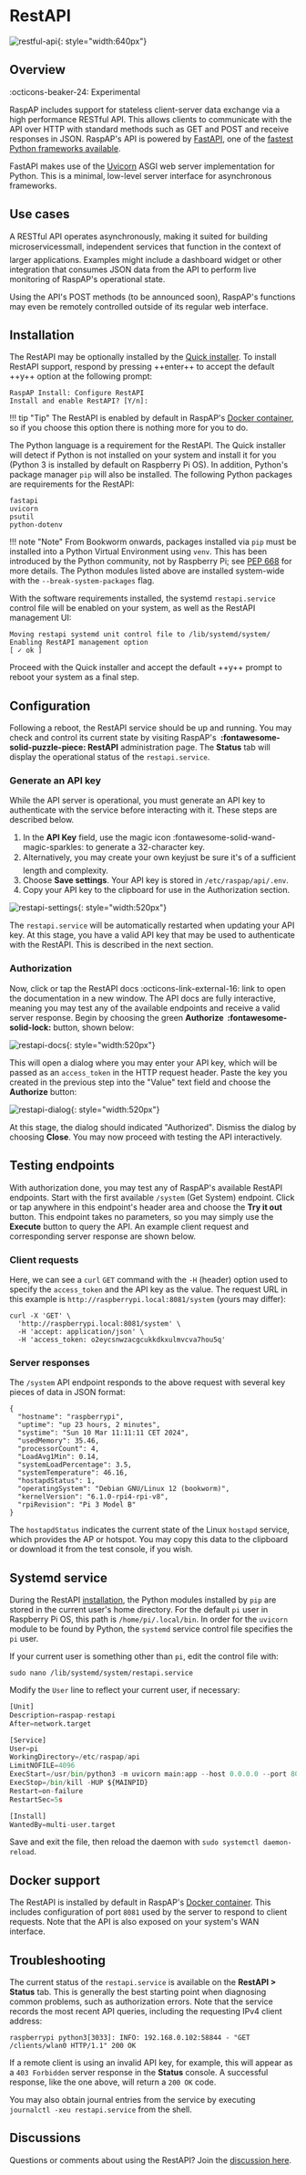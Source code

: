 # RestAPI

![restful-api](https://github.com/user-attachments/assets/51b6ae1b-5cbf-4552-ad30-210cc68f854b){: style="width:640px"}

## Overview
:octicons-beaker-24: Experimental 

RaspAP includes support for stateless client-server data exchange via a high performance RESTful API. This allows clients to communicate with the API over HTTP with standard methods such as GET and POST and receive responses in JSON. RaspAP's API is powered by [FastAPI](https://fastapi.tiangolo.com/), one of the [fastest Python frameworks available](https://fastapi.tiangolo.com/#performance).

FastAPI makes use of the [Uvicorn](https://www.uvicorn.org/) ASGI web server implementation for Python. This is a minimal, low-level server interface for asynchronous frameworks.

## Use cases
A RESTful API operates asynchronously, making it suited for building microservices&#151;small, independent services that function in the context of larger applications. Examples might include a dashboard widget or other integration that consumes JSON data from the API to perform live monitoring of RaspAP's operational state.

Using the API's POST methods (to be announced soon), RaspAP's functions may even be remotely controlled outside of its regular web interface. 

## Installation
The RestAPI may be optionally installed by the [Quick installer](../get-started/quick-installer.md). To install RestAPI support, respond by pressing ++enter++ to accept the default ++y++ option at the following prompt:

```
RaspAP Install: Configure RestAPI
Install and enable RestAPI? [Y/n]:
```

!!! tip "Tip"
    The RestAPI is enabled by default in RaspAP's [Docker container](../features-experimental/restapi.md#docker-support), so if you choose this option there is nothing more for you to do.

The Python language is a requirement for the RestAPI. The Quick installer will detect if Python is not installed on your system and install it for you (Python 3 is installed by default on Raspberry Pi OS). In addition, Python's package manager `pip` will also be installed. The following Python packages are requirements for the RestAPI:

```
fastapi
uvicorn
psutil
python-dotenv
```

!!! note "Note"
    From Bookworm onwards, packages installed via `pip` must be installed into a Python Virtual Environment using `venv`. This has been introduced by the Python community, not by Raspberry Pi; see [PEP 668](https://peps.python.org/pep-0668/) for more details. The Python modules listed above are installed system-wide with the `--break-system-packages` flag.

With the software requirements installed, the systemd `restapi.service` control file will be enabled on your system, as well as the RestAPI management UI: 

```
Moving restapi systemd unit control file to /lib/systemd/system/
Enabling RestAPI management option
[ ✓ ok ]
```

Proceed with the Quick installer and accept the default ++y++ prompt to reboot your system as a final step.

## Configuration
Following a reboot, the RestAPI service should be up and running. You may check and control its current state by visiting RaspAP's **&nbsp;:fontawesome-solid-puzzle-piece: RestAPI** administration page. The **Status** tab will display the operational status of the `restapi.service`.

### Generate an API key
While the API server is operational, you must generate an API key to authenticate with the service before interacting with it. These steps are described below.

1. In the **API Key** field, use the magic icon :fontawesome-solid-wand-magic-sparkles: to generate a 32-character key.
2. Alternatively, you may create your own key&#151;just be sure it's of a sufficient length and complexity.
3. Choose **Save settings**. Your API key is stored in `/etc/raspap/api/.env`.
4. Copy your API key to the clipboard for use in the Authorization section.

![restapi-settings](https://github.com/RaspAP/raspap-webgui/assets/229399/07fd0203-0fec-4600-84f3-88dc013abcae){: style="width:520px"}

The `restapi.service` will be automatically restarted when updating your API key. At this stage, you have a valid API key that may be used to authenticate with the RestAPI. This is described in the next section.

### Authorization
Now, click or tap the RestAPI docs :octicons-link-external-16: link to open the documentation in a new window. The API docs are fully interactive, meaning you may test any of the available endpoints and receive a valid server response. Begin by choosing the green **Authorize &nbsp;:fontawesome-solid-lock:** button, shown below:

![restapi-docs](https://github.com/RaspAP/raspap-webgui/assets/229399/f5a1bd5d-8dda-4b94-96e5-94f159a2b85c){: style="width:520px"}

This will open a dialog where you may enter your API key, which will be passed as an `access_token` in the HTTP request header. Paste the key you created in the previous step into the "Value" text field and choose the **Authorize** button: 

![restapi-dialog](https://github.com/RaspAP/raspap-webgui/assets/229399/28023ea4-428a-49db-ad3e-3575ff109582){: style="width:520px"}

At this stage, the dialog should indicated "Authorized". Dismiss the dialog by choosing **Close**. You may now proceed with testing the API interactively.

## Testing endpoints
With authorization done, you may test any of RaspAP's available RestAPI endpoints. Start with the first available `/system` (Get System) endpoint. Click or tap anywhere in this endpoint's header area and choose the **Try it out** button. This endpoint takes no parameters, so you may simply use the **Execute** button to query the API. An example client request and corresponding server response are shown below.

### Client requests
Here, we can see a `curl` `GET` command with the `-H` (header) option used to specify the `access_token` and the API key as the value. The request URL in this example is `http://raspberrypi.local:8081/system` (yours may differ):

```
curl -X 'GET' \
  'http://raspberrypi.local:8081/system' \
  -H 'accept: application/json' \
  -H 'access_token: o2eycsnwzacgcukkdkxulmvcva7hou5q'
```


### Server responses
The `/system` API endpoint responds to the above request with several key pieces of data in JSON format:

```
{
  "hostname": "raspberrypi",
  "uptime": "up 23 hours, 2 minutes",
  "systime": "Sun 10 Mar 11:11:11 CET 2024",
  "usedMemory": 35.46,
  "processorCount": 4,
  "LoadAvg1Min": 0.14,
  "systemLoadPercentage": 3.5,
  "systemTemperature": 46.16,
  "hostapdStatus": 1,
  "operatingSystem": "Debian GNU/Linux 12 (bookworm)",
  "kernelVersion": "6.1.0-rpi4-rpi-v8",
  "rpiRevision": "Pi 3 Model B"
}
```

The `hostapdStatus` indicates the current state of the Linux `hostapd` service, which provides the AP or hotspot. You may copy this data to the clipboard or download it from the test console, if you wish.

## Systemd service
During the RestAPI [installation](../features-experimental/restapi.md#installation), the Python modules installed by `pip` are stored in the current user's home directory. For the default `pi` user in Raspberry Pi OS, this path is `/home/pi/.local/bin`. In order for the `uvicorn` module to be found by Python, the `systemd` service control file specifies the `pi` user.

If your current user is something other than `pi`, edit the control file with:

```
sudo nano /lib/systemd/system/restapi.service
```

Modify the `User` line to reflect your current user, if necessary:

``` py hl_lines="6"
[Unit]
Description=raspap-restapi
After=network.target

[Service]
User=pi
WorkingDirectory=/etc/raspap/api
LimitNOFILE=4096
ExecStart=/usr/bin/python3 -m uvicorn main:app --host 0.0.0.0 --port 8081
ExecStop=/bin/kill -HUP ${MAINPID}
Restart=on-failure
RestartSec=5s

[Install]
WantedBy=multi-user.target
```

Save and exit the file, then reload the daemon with `sudo systemctl daemon-reload`.

## Docker support
The RestAPI is installed by default in RaspAP's [Docker container](../get-started/docker.md). This includes configuration of port `8081` used by the server to respond to client requests. Note that the API is also exposed on your system's WAN interface.

## Troubleshooting
The current status of the `restapi.service` is available on the **RestAPI > Status** tab. This is generally the best starting point when diagnosing common problems, such as authorization errors. Note that the service records the most recent API queries, including the requesting IPv4 client address:

```
raspberrypi python3[3033]: INFO: 192.168.0.102:58844 - "GET /clients/wlan0 HTTP/1.1" 200 OK
```

If a remote client is using an invalid API key, for example, this will appear as a `403 Forbidden` server response in the **Status** console. A successful response, like the one above, will return a `200 OK` code.

You may also obtain journal entries from the service by executing `journalctl -xeu restapi.service` from the shell.

## Discussions
Questions or comments about using the RestAPI? Join the [discussion here](https://github.com/RaspAP/raspap-webgui/discussions/).
